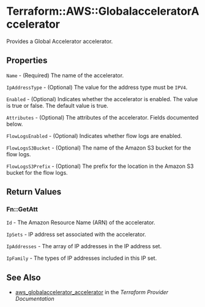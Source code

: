 # Terraform::AWS::GlobalacceleratorAccelerator

Provides a Global Accelerator accelerator.

## Properties

`Name` - (Required) The name of the accelerator.

`IpAddressType` - (Optional) The value for the address type must be `IPV4`.

`Enabled` - (Optional) Indicates whether the accelerator is enabled. The value is true or false. The default value is true.

`Attributes` - (Optional) The attributes of the accelerator. Fields documented below.

`FlowLogsEnabled` - (Optional) Indicates whether flow logs are enabled.

`FlowLogsS3Bucket` - (Optional) The name of the Amazon S3 bucket for the flow logs.

`FlowLogsS3Prefix` - (Optional) The prefix for the location in the Amazon S3 bucket for the flow logs.


## Return Values

### Fn::GetAtt

`Id` - The Amazon Resource Name (ARN) of the accelerator.

`IpSets` - IP address set associated with the accelerator.

`IpAddresses` - The array of IP addresses in the IP address set.

`IpFamily` - The types of IP addresses included in this IP set.

## See Also

* [aws_globalaccelerator_accelerator](https://www.terraform.io/docs/providers/aws/r/globalaccelerator_accelerator.html) in the _Terraform Provider Documentation_